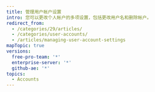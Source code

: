 ```yaml
---
title: 管理用户帐户设置
intro: 您可以更改个人帐户的多项设置，包括更改用户名和删除帐户。
redirect_from:
  - /categories/29/articles/
  - /categories/user-accounts/
  - /articles/managing-user-account-settings
mapTopic: true
versions:
  free-pro-team: '*'
  enterprise-server: '*'
  github-ae: '*'
topics:
  - Accounts
---
```


